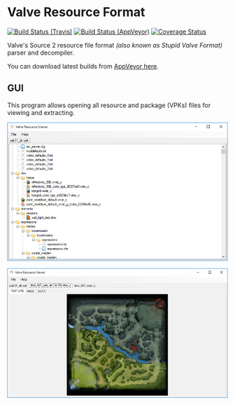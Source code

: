 # Valve Resource Format

[![Build Status (Travis)](https://img.shields.io/travis/SteamDatabase/ValveResourceFormat/master.svg?label=Travis)](https://travis-ci.org/SteamDatabase/ValveResourceFormat)
[![Build Status (AppVeyor)](https://img.shields.io/appveyor/ci/xPaw/valveresourceformat/master.svg?label=AppVeyor)](https://ci.appveyor.com/project/xPaw/valveresourceformat)
[![Coverage Status](https://img.shields.io/coveralls/SteamDatabase/ValveResourceFormat.svg)](https://coveralls.io/github/SteamDatabase/ValveResourceFormat)

Valve's Source 2 resource file format *(also known as Stupid Valve Format)* parser and decompiler.

You can download latest builds from [AppVeyor here](https://ci.appveyor.com/project/xPaw/valveresourceformat/build/artifacts).

## GUI

This program allows opening all resource and package (VPKs) files for viewing and extracting.

![](Icons/Screenshots/vpk.png)

![](Icons/Screenshots/texture.png)
